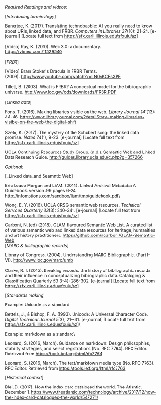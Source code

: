 *Required Readings and videos:*

[_Introducing terminology_]

Banerjee, K. (2017). Translating technobabble: All you really need to
know about URIs, linked data, and FRBR. *Computers in Libraries*
*37*(10): 21-24. \[e-journal\] \[Locate full text from
<https://sfx.carli.illinois.edu/sfxuiu/az>\]\
\
\[Video\] Ray, K. (2010). Web 3.0: a documentary.
<https://vimeo.com/11529540>\
\
[_FRBR_]

\[Video\] Bram Stoker's Dracula in FRBR Terms.\
(2009). <http://www.youtube.com/watch?v=LN0vKCFsXPE>\
\
Tillett, B. (2003). What is FRBR? A conceptual model for the
bibliographic universe. <http://www.loc.gov/cds/downloads/FRBR.PDF>\
\
[_Linked data_]

Fons, T. (2016). Making libraries visible on the web.
*Library Journal* *141*(13): 44-46.
<https://www.libraryjournal.com/?detailStory=making-libraries-visible-on-the-web-the-digital-shift>\
\
Szeto, K. (2017). The mystery of the Schubert song: the linked data
promise. *Notes* *74*(1), 9-23. \[e-journal\] \[Locate full text from
<https://sfx.carli.illinois.edu/sfxuiu/az>\]

UCLA Continuing Resources Study Group. (n.d.). Semantic Web and Linked
Data Research Guide. <http://guides.library.ucla.edu/c.php?g=357266>

*Optional:*

[_Linked data_and Seamntic Web]

Eric Lease Morgan and LiAM. (2014). Linked Archival Metadata: A
Guidebook. version .99 pages 6-24
<http://infomotions.com/sandbox/liam/tmp/guidebook.pdf>\

Wong, E. Y. (2016). UCLA CRSG semantic web resources. *Technical
Services Quarterly* *33*(3): 340-341. \[e-journal\] \[Locate full text
from <https://sfx.carli.illinois.edu/sfxuiu/az>\]

Carboni, N. (ed) (2018). GLAM flavoured Semantic Web List. A curated list of various semantic web and linked data resources for heritage, humanities and art history practitioners. https://github.com/ncarboni/GLAM-Semantic-Web
\
[_MARC & bibliographic records_]

Library of Congress. (2004). Understanding MARC
Bibliographic. (Part I- VI). <http://www.loc.gov/marc/umb>\
\
Clarke, R. I. (2015). Breaking records: the history of bibliographic
records and their influence in conceptualizing bibliographic data.
Cataloging & Classification Quarterly *53*(3-4): 286-302. \[e-journal\]
\[Locate full text from <https://sfx.carli.illinois.edu/sfxuiu/az>\]

[_Standards making_]

Example: Unicode as a standard

Bettels, J., & Bishop, F. A. (1993). Unicode: A Universal Character
Code. *Digital Technical Journal* *5*(3), 21--31. \[e-journal\] \[Locate
full text from <https://sfx.carli.illinois.edu/sfxuiu/az>\]\


Example: markdown as a standard\

Leonard, S. (2016, March). Guidance on markdown: Design philosophies,
stability strategies, and select registrations (No. RFC 7764). RFC
Editor. Retrieved from <https://tools.ietf.org/html/rfc7764>

Leonard, S. (2016, March). The text/markdown media type (No. RFC 7763).
RFC Editor. Retrieved from <https://tools.ietf.org/html/rfc7763>

[_Historical context_]

Blei, D. (2017). How the index card cataloged the world.  The
Atlantic. December 1.
<https://www.theatlantic.com/technology/archive/2017/12/how-the-index-card-catalogued-the-world/547271/>

